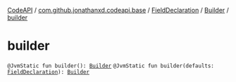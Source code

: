 [CodeAPI](../../../index.md) / [com.github.jonathanxd.codeapi.base](../../index.md) / [FieldDeclaration](../index.md) / [Builder](index.md) / [builder](.)

# builder

`@JvmStatic fun builder(): `[`Builder`](index.md)
`@JvmStatic fun builder(defaults: `[`FieldDeclaration`](../index.md)`): `[`Builder`](index.md)
